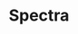 ---
title: Spectra
description: Spectra, Sairo's soulmate, introvert yet cheerful person, and a very smart computer enthusiast! One of the four main characters.
image: https://img.saihex.com/wiki_exclusive/The4Tris/page_icon/characters/sairo/sairo.png
---